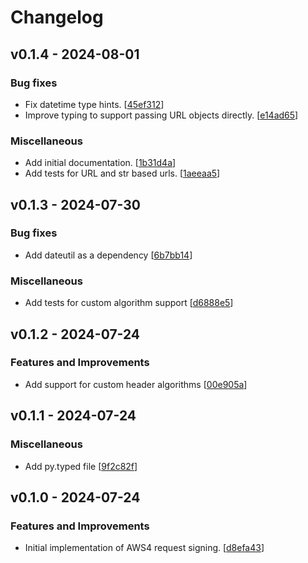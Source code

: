 # Changelog

## v0.1.4 - 2024-08-01

### Bug fixes

- Fix datetime type hints. [[45ef312](https://github.com/NRWLDev/auth-aws4/commit/45ef312ec512b3535d194571aeb607f44d9ce726)]
- Improve typing to support passing URL objects directly. [[e14ad65](https://github.com/NRWLDev/auth-aws4/commit/e14ad659494bba1799ee77465c692ccecfd98e5c)]

### Miscellaneous

- Add initial documentation. [[1b31d4a](https://github.com/NRWLDev/auth-aws4/commit/1b31d4a3d33ae60571e355c18a30590fb1470d21)]
- Add tests for URL and str based urls. [[1aeeaa5](https://github.com/NRWLDev/auth-aws4/commit/1aeeaa5d5c25a6ba130675cb62bad5e25f152b5e)]

## v0.1.3 - 2024-07-30

### Bug fixes

- Add dateutil as a dependency [[6b7bb14](https://github.com/NRWLDev/auth-aws4/commit/6b7bb147b759bb4225948a6cb5f2d29800e21efa)]

### Miscellaneous

- Add tests for custom algorithm support [[d6888e5](https://github.com/NRWLDev/auth-aws4/commit/d6888e5aeaeb8ec1643cb0f87292ca4c58361384)]

## v0.1.2 - 2024-07-24

### Features and Improvements

- Add support for custom header algorithms [[00e905a](https://github.com/NRWLDev/auth-aws4/commit/00e905ac771ecfbd8d790575009b62a86b5bc424)]

## v0.1.1 - 2024-07-24

### Miscellaneous

- Add py.typed file [[9f2c82f](https://github.com/NRWLDev/auth-aws4/commit/9f2c82f86e654d7a83c2b642a81d0e4a6f8ab902)]

## v0.1.0 - 2024-07-24

### Features and Improvements

- Initial implementation of AWS4 request signing. [[d8efa43](https://github.com/NRWLDev/auth-aws4/commit/d8efa433ebff5764277a21abd6cdf09e16882c81)]
